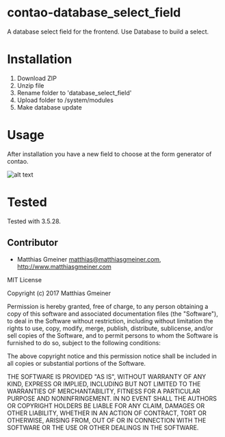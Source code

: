 # contao-database_select_field
A database select field for the frontend.
Use Database to build a select. 

# Installation
1. Download ZIP
2. Unzip file
3. Rename folder to 'database_select_field'
4. Upload folder to /system/modules
5. Make database update

# Usage
After installation you have a new field to choose at the form generator of contao.

![alt text](https://raw.githubusercontent.com/Messa1/contao-database_select_field/master/package.jpg)

# Tested
Tested with 3.5.28.

## Contributor

* Matthias Gmeiner <matthias@matthiasgmeiner.com>, http://www.matthiasgmeiner.com

MIT License

Copyright (c) 2017 Matthias Gmeiner

Permission is hereby granted, free of charge, to any person obtaining a copy
of this software and associated documentation files (the "Software"), to deal
in the Software without restriction, including without limitation the rights
to use, copy, modify, merge, publish, distribute, sublicense, and/or sell
copies of the Software, and to permit persons to whom the Software is
furnished to do so, subject to the following conditions:

The above copyright notice and this permission notice shall be included in all
copies or substantial portions of the Software.

THE SOFTWARE IS PROVIDED "AS IS", WITHOUT WARRANTY OF ANY KIND, EXPRESS OR
IMPLIED, INCLUDING BUT NOT LIMITED TO THE WARRANTIES OF MERCHANTABILITY,
FITNESS FOR A PARTICULAR PURPOSE AND NONINFRINGEMENT. IN NO EVENT SHALL THE
AUTHORS OR COPYRIGHT HOLDERS BE LIABLE FOR ANY CLAIM, DAMAGES OR OTHER
LIABILITY, WHETHER IN AN ACTION OF CONTRACT, TORT OR OTHERWISE, ARISING FROM,
OUT OF OR IN CONNECTION WITH THE SOFTWARE OR THE USE OR OTHER DEALINGS IN THE
SOFTWARE.
